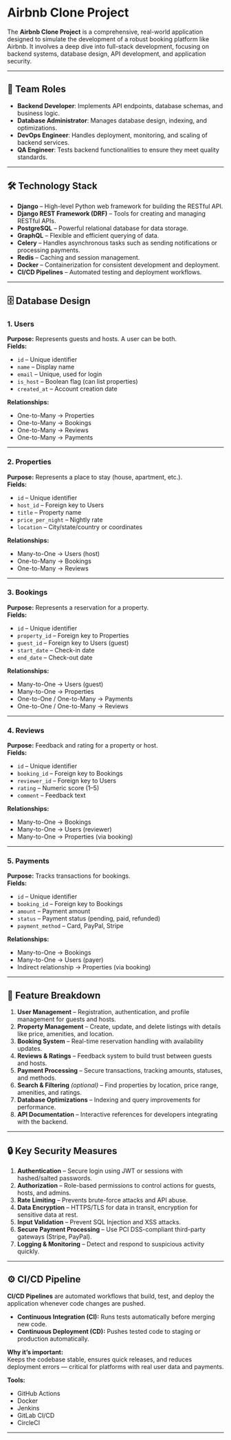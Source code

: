 # Airbnb Clone Project

The **Airbnb Clone Project** is a comprehensive, real-world application designed to simulate the development of a robust booking platform like Airbnb. It involves a deep dive into full-stack development, focusing on backend systems, database design, API development, and application security.

---

## 📌 Team Roles

- **Backend Developer**: Implements API endpoints, database schemas, and business logic.  
- **Database Administrator**: Manages database design, indexing, and optimizations.  
- **DevOps Engineer**: Handles deployment, monitoring, and scaling of backend services.  
- **QA Engineer**: Tests backend functionalities to ensure they meet quality standards.  

---

## 🛠 Technology Stack

- **Django** – High-level Python web framework for building the RESTful API.  
- **Django REST Framework (DRF)** – Tools for creating and managing RESTful APIs.  
- **PostgreSQL** – Powerful relational database for data storage.  
- **GraphQL** – Flexible and efficient querying of data.  
- **Celery** – Handles asynchronous tasks such as sending notifications or processing payments.  
- **Redis** – Caching and session management.  
- **Docker** – Containerization for consistent development and deployment.  
- **CI/CD Pipelines** – Automated testing and deployment workflows.  

---

## 🗄 Database Design

### **1. Users**
**Purpose:** Represents guests and hosts. A user can be both.  
**Fields:**  
- `id` – Unique identifier  
- `name` – Display name  
- `email` – Unique, used for login  
- `is_host` – Boolean flag (can list properties)  
- `created_at` – Account creation date  

**Relationships:**  
- One-to-Many → Properties  
- One-to-Many → Bookings  
- One-to-Many → Reviews  
- One-to-Many → Payments  

---

### **2. Properties**
**Purpose:** Represents a place to stay (house, apartment, etc.).  
**Fields:**  
- `id` – Unique identifier  
- `host_id` – Foreign key to Users  
- `title` – Property name  
- `price_per_night` – Nightly rate  
- `location` – City/state/country or coordinates  

**Relationships:**  
- Many-to-One → Users (host)  
- One-to-Many → Bookings  
- One-to-Many → Reviews  

---

### **3. Bookings**
**Purpose:** Represents a reservation for a property.  
**Fields:**  
- `id` – Unique identifier  
- `property_id` – Foreign key to Properties  
- `guest_id` – Foreign key to Users (guest)  
- `start_date` – Check-in date  
- `end_date` – Check-out date  

**Relationships:**  
- Many-to-One → Users (guest)  
- Many-to-One → Properties  
- One-to-One / One-to-Many → Payments  
- One-to-One / One-to-Many → Reviews  

---

### **4. Reviews**
**Purpose:** Feedback and rating for a property or host.  
**Fields:**  
- `id` – Unique identifier  
- `booking_id` – Foreign key to Bookings  
- `reviewer_id` – Foreign key to Users  
- `rating` – Numeric score (1–5)  
- `comment` – Feedback text  

**Relationships:**  
- Many-to-One → Bookings  
- Many-to-One → Users (reviewer)  
- Many-to-One → Properties (via booking)  

---

### **5. Payments**
**Purpose:** Tracks transactions for bookings.  
**Fields:**  
- `id` – Unique identifier  
- `booking_id` – Foreign key to Bookings  
- `amount` – Payment amount  
- `status` – Payment status (pending, paid, refunded)  
- `payment_method` – Card, PayPal, Stripe  

**Relationships:**  
- Many-to-One → Bookings  
- Many-to-One → Users (payer)  
- Indirect relationship → Properties (via booking)  

---

## 🚀 Feature Breakdown

1. **User Management** – Registration, authentication, and profile management for guests and hosts.  
2. **Property Management** – Create, update, and delete listings with details like price, amenities, and location.  
3. **Booking System** – Real-time reservation handling with availability updates.  
4. **Reviews & Ratings** – Feedback system to build trust between guests and hosts.  
5. **Payment Processing** – Secure transactions, tracking amounts, statuses, and methods.  
6. **Search & Filtering** *(optional)* – Find properties by location, price range, amenities, and ratings.  
7. **Database Optimizations** – Indexing and query improvements for performance.  
8. **API Documentation** – Interactive references for developers integrating with the backend.  

---

## 🔒 Key Security Measures

1. **Authentication** – Secure login using JWT or sessions with hashed/salted passwords.  
2. **Authorization** – Role-based permissions to control actions for guests, hosts, and admins.  
3. **Rate Limiting** – Prevents brute-force attacks and API abuse.  
4. **Data Encryption** – HTTPS/TLS for data in transit, encryption for sensitive data at rest.  
5. **Input Validation** – Prevent SQL Injection and XSS attacks.  
6. **Secure Payment Processing** – Use PCI DSS-compliant third-party gateways (Stripe, PayPal).  
7. **Logging & Monitoring** – Detect and respond to suspicious activity quickly.  

---

## ⚙️ CI/CD Pipeline

**CI/CD Pipelines** are automated workflows that build, test, and deploy the application whenever code changes are pushed.

- **Continuous Integration (CI):** Runs tests automatically before merging new code.  
- **Continuous Deployment (CD):** Pushes tested code to staging or production automatically.  

**Why it’s important:**  
Keeps the codebase stable, ensures quick releases, and reduces deployment errors — critical for platforms with real user data and payments.

**Tools:**  
- GitHub Actions  
- Docker  
- Jenkins  
- GitLab CI/CD  
- CircleCI  


---
